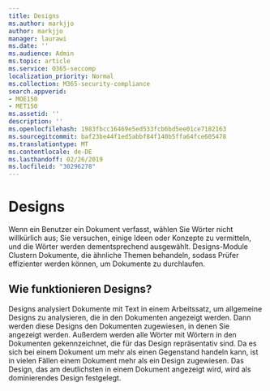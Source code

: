 ```yaml
---
title: Designs
ms.author: markjjo
author: markjjo
manager: laurawi
ms.date: ''
ms.audience: Admin
ms.topic: article
ms.service: O365-seccomp
localization_priority: Normal
ms.collection: M365-security-compliance
search.appverid:
- MOE150
- MET150
ms.assetid: ''
description: ''
ms.openlocfilehash: 1983fbcc16469e5ed533fcb6bd5ee01ce7182163
ms.sourcegitcommit: baf23be44f1ed5abbf84f140b5ffa64fce605478
ms.translationtype: MT
ms.contentlocale: de-DE
ms.lasthandoff: 02/26/2019
ms.locfileid: "30296278"
---
```

# <a name="themes"></a>Designs

Wenn ein Benutzer ein Dokument verfasst, wählen Sie Wörter nicht willkürlich aus; Sie versuchen, einige Ideen oder Konzepte zu vermitteln, und die Wörter werden dementsprechend ausgewählt. Designs-Module Clustern Dokumente, die ähnliche Themen behandeln, sodass Prüfer effizienter werden können, um Dokumente zu durchlaufen.

## <a name="how-does-themes-work"></a>Wie funktionieren Designs?
Designs analysiert Dokumente mit Text in einem Arbeitssatz, um allgemeine Designs zu analysieren, die in den Dokumenten angezeigt werden. Dann werden diese Designs den Dokumenten zugewiesen, in denen Sie angezeigt werden. Außerdem werden alle Wörter mit Wörtern in den Dokumenten gekennzeichnet, die für das Design repräsentativ sind. Da es sich bei einem Dokument um mehr als einen Gegenstand handeln kann, ist in vielen Fällen einem Dokument mehr als ein Design zugewiesen. Das Design, das am deutlichsten in einem Dokument angezeigt wird, wird als dominierendes Design festgelegt.